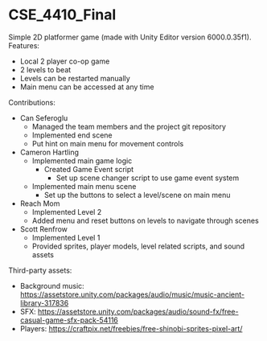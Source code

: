 # CSE_4410_Final

Simple 2D platformer game (made with Unity Editor version 6000.0.35f1). Features:
- Local 2 player co-op game
- 2 levels to beat
- Levels can be restarted manually
- Main menu can be accessed at any time

Contributions:
- Can Seferoglu 
  - Managed the team members and the project git repository
  - Implemented end scene
  - Put hint on main menu for movement controls
- Cameron Hartling
  - Implemented main game logic
    - Created Game Event script
      - Set up scene changer script to use game event system
  - Implemented main menu scene
    - Set up the buttons to select a level/scene on main menu
- Reach Mom
  - Implemented Level 2
  - Added menu and reset buttons on levels to navigate through scenes
- Scott Renfrow
  - Implemented Level 1
  - Provided sprites, player models, level related scripts, and sound assets

Third-party assets:
- Background music: https://assetstore.unity.com/packages/audio/music/music-ancient-library-317836
- SFX: https://assetstore.unity.com/packages/audio/sound-fx/free-casual-game-sfx-pack-54116
- Players: https://craftpix.net/freebies/free-shinobi-sprites-pixel-art/
